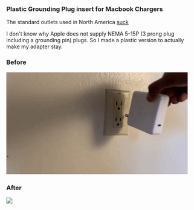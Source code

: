 ### Plastic Grounding Plug insert for Macbook Chargers 

The standard outlets used in North America [suck](https://youtu.be/6Dd6_TghcE0?t=436)

I don't know why Apple does not supply NEMA 5-15P (3 prong plug including a grounding pin) plugs. So I made a plastic version to actually make my adapter stay. 

### Before
![](img/before_Inverted.gif)
### After
![](img/after.gif)
